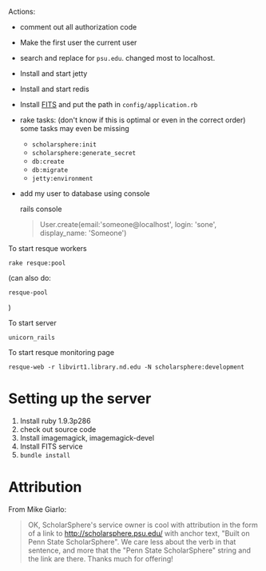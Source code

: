 
Actions:

 * comment out all authorization code
 * Make the first user the current user
 * search and replace for `psu.edu`. changed most to localhost.
 * Install and start jetty
 * Install and start redis
 * Install [FITS][] and put the path in `config/application.rb`
 * rake tasks: (don't know if this is optimal or even in the correct order)
   some tasks may even be missing

   - `scholarsphere:init`
   - `scholarsphere:generate_secret`
   - `db:create`
   - `db:migrate`
   - `jetty:environment`

 * add my user to database using console

    rails console
    > User.create(email:'someone@localhost', login: 'sone', display_name: 'Someone')


 [FITS]: http://code.google.com/p/fits/

To start resque workers

    rake resque:pool

(can also do:

    resque-pool

)

To start server

    unicorn_rails

To start resque monitoring page

    resque-web -r libvirt1.library.nd.edu -N scholarsphere:development

# Setting up the server

1. Install ruby 1.9.3p286
1. check out source code
1. Install imagemagick, imagemagick-devel
1. Install FITS service
1. `bundle install`


# Attribution

From Mike Giarlo:

> OK, ScholarSphere's service owner is cool with attribution in the form
> of a link to http://scholarsphere.psu.edu/ with anchor text, "Built on
> Penn State ScholarSphere".  We care less about the verb in that
> sentence, and more that the "Penn State ScholarSphere" string and the
> link are there.  Thanks much for offering!
